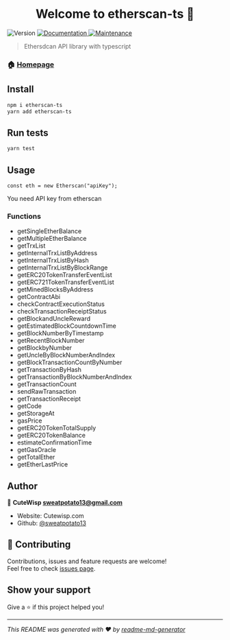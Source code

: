 <h1 align="center">Welcome to etherscan-ts 👋</h1>
<p>
  <img alt="Version" src="https://img.shields.io/badge/version-0.0.2-blue.svg?cacheSeconds=2592000" />
  <a href="https://github.com/sweatpotato13/etherscan-ts" target="_blank">
    <img alt="Documentation" src="https://img.shields.io/badge/documentation-yes-brightgreen.svg" />
  </a>
  <a href="https://github.com/???/graphs/commit-activity" target="_blank">
    <img alt="Maintenance" src="https://img.shields.io/badge/Maintained%3F-yes-green.svg" />
  </a>
</p>

> Ethersdcan API library with typescript

### 🏠 [Homepage](https://github.com/sweatpotato13/etherscan-ts)

## Install

```sh
npm i etherscan-ts
yarn add etherscan-ts
```

## Run tests

```sh
yarn test
```

## Usage
```
const eth = new Etherscan("apiKey");
```

You need API key from etherscan

### Functions
* getSingleEtherBalance
* getMultipleEtherBalance
* getTrxList
* getInternalTrxListByAddress
* getInternalTrxListByHash
* getInternalTrxListByBlockRange
* getERC20TokenTransferEventList
* getERC721TokenTransferEventList
* getMinedBlocksByAddress
* getContractAbi
* checkContractExecutionStatus
* checkTransactionReceiptStatus
* getBlockandUncleReward
* getEstimatedBlockCountdownTime
* getBlockNumberByTimestamp
* getRecentBlockNumber
* getBlockbyNumber
* getUncleByBlockNumberAndIndex
* getBlockTransactionCountByNumber
* getTransactionByHash
* getTransactionByBlockNumberAndIndex
* getTransactionCount
* sendRawTransaction
* getTransactionReceipt
* getCode
* getStorageAt
* gasPrice
* getERC20TokenTotalSupply
* getERC20TokenBalance
* estimateConfirmationTime
* getGasOracle
* getTotalEther
* getEtherLastPrice


## Author

👤 **CuteWisp <sweatpotato13@gmail.com>**

* Website: Cutewisp.com
* Github: [@sweatpotato13](https://github.com/sweatpotato13)

## 🤝 Contributing

Contributions, issues and feature requests are welcome!<br />Feel free to check [issues page](https://github.com/sweatpotato13/etherscan-ts/issues). 

## Show your support

Give a ⭐️ if this project helped you!

***
_This README was generated with ❤️ by [readme-md-generator](https://github.com/kefranabg/readme-md-generator)_